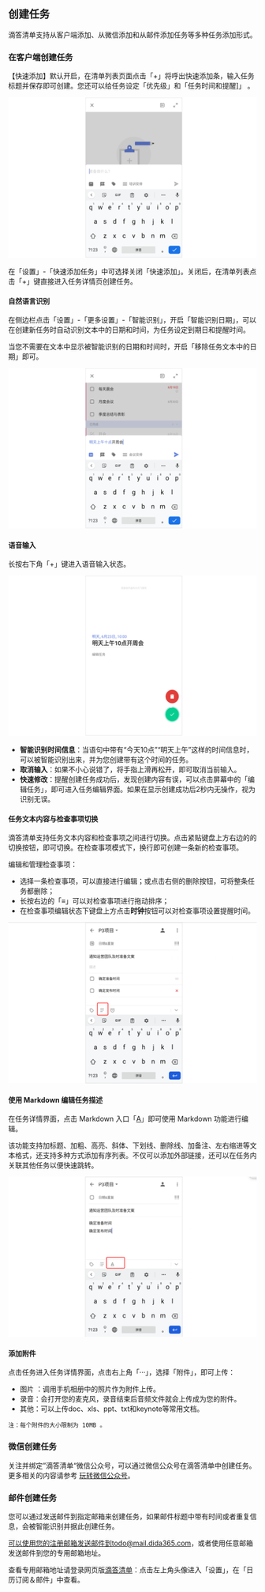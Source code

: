 ## 创建任务

滴答清单支持从客户端添加、从微信添加和从邮件添加任务等多种任务添加形式。

### 在客户端创建任务

【快速添加】默认开启，在清单列表页面点击「+」将呼出快速添加条，输入任务标题并保存即可创建。您还可以给任务设定「优先级」和「任务时间和提醒]」 。

![](../../images/android/18.png)

在「设置」-「快速添加任务」中可选择关闭「快速添加」。关闭后，在清单列表点击「+」键直接进入任务详情页创建任务。



#### 自然语言识别

在侧边栏点击「设置」-「更多设置」-「智能识别」，开启「智能识别日期」，可以在创建新任务时自动识别文本中的日期和时间，为任务设定到期日和提醒时间。

当您不需要在文本中显示被智能识别的日期和时间时，开启「移除任务文本中的日期」即可。

![](../../images/android/19.png)

#### 语音输入

长按右下角「+」键进入语音输入状态。

![](../../images/android/21.png)

* **智能识别时间信息**：当语句中带有“今天10点”“明天上午”这样的时间信息时，可以被智能识别出来，并为您创建带有这个时间的任务。
* **取消输入**：如果不小心说错了，将手指上滑再松开，即可取消当前输入。
* **快速修改**：提醒创建任务成功后，发现创建内容有误，可以点击屏幕中的「编辑任务」，即可进入任务编辑界面。如果在显示创建成功后2秒内无操作，视为识别无误。

#### 任务文本内容与检查事项切换

滴答清单支持任务文本内容和检查事项之间进行切换。点击紧贴键盘上方右边的的切换按钮，即可切换。在检查事项模式下，换行即可创建一条新的检查事项。

编辑和管理检查事项：
*  选择一条检查事项，可以直接进行编辑；或点击右侧的删除按钮，可将整条任务都删除；
*   长按右边的「≡」可以对检查事项进行拖动排序；
* 	在检查事项编辑状态下键盘上方点击**时钟**按钮可以对检查事项设置提醒时间。
 
![](../../images/android/24.png)

#### 使用 Markdown 编辑任务描述

在任务详情界面，点击 Markdown 入口「<u>A</u>」即可使用 Markdown 功能进行编辑。

该功能支持加标题、加粗、高亮、斜体、下划线、删除线、加备注、左右缩进等文本格式，还支持多种方式添加有序列表。不仅可以添加外部链接，还可以在任务内关联其他任务以便快速跳转。

![](../../images/android/98.png)


#### 添加附件

点击任务进入任务详情界面，点击右上角「···」，选择「附件」，即可上传：

* 图片 ：调用手机相册中的照片作为附件上传。
* 录音：会打开您的麦克风，录音结束后音频文件就会上传成为您的附件。
* 其他：可以上传doc、xls、ppt、txt和keynote等常用文档。

`注：每个附件的大小限制为 10MB 。 `

### 微信创建任务

关注并绑定”滴答清单“微信公众号，可以通过微信公众号在滴答清单中创建任务。 <br >更多相关的内容请参考 [玩转微信公众号](../wechat.md)。

### 邮件创建任务

您可以通过发送邮件到指定邮箱来创建任务，如果邮件标题中带有时间或者重复信息，会被智能识别并据此创建任务。

可以使用您的注册邮箱发送邮件到todo@mail.dida365.com，或者使用任意邮箱发送邮件到您的专用邮箱地址。

查看专用邮箱地址请登录网页版[滴答清单](https://www.dida365.com/)：点击左上角头像进入「设置」，在「日历订阅＆邮件」中查看。



